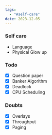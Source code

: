 ```yaml
---
tags:
  - "#self-care"
date: 2023-12-05
---
```


### Self care
- Language
- Physical Glow up

### Todo
- [x] Question paper
- [x] Banker Algorithm
- [x] Deadlock
- [x] CPU Scheduling

### Doubts
- [x] Overlays
- [x] Throughput
- [x] Paging